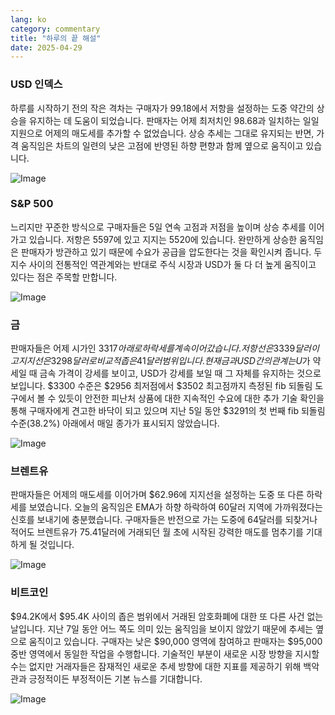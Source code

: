 ```yaml
---
lang: ko
category: commentary
title: "하루의 끝 해설"
date: 2025-04-29
---
```


### USD 인덱스

하루를 시작하기 전의 작은 격차는 구매자가 99.18에서 저항을 설정하는 도중 약간의 상승을 유지하는 데 도움이 되었습니다. 판매자는 어제 최저치인 98.68과 일치하는 일일 지원으로 어제의 매도세를 추가할 수 없었습니다. 상승 추세는 그대로 유지되는 반면, 가격 움직임은 차트의 일련의 낮은 고점에 반영된 하향 편향과 함께 옆으로 움직이고 있습니다.

![Image](https://markleighedu.github.io/img/Apr-2025/29-Apr-2025/usdindex.jpg)

### S&P 500

느리지만 꾸준한 방식으로 구매자들은 5일 연속 고점과 저점을 높이며 상승 추세를 이어가고 있습니다. 저항은 5597에 있고 지지는 5520에 있습니다. 완만하게 상승한 움직임은 판매자가 방관하고 있기 때문에 수요가 공급을 압도한다는 것을 확인시켜 줍니다. 두 지수 사이의 전통적인 역관계와는 반대로 주식 시장과 USD가 둘 다 더 높게 움직이고 있다는 점은 주목할 만합니다.

![Image](https://markleighedu.github.io/img/Apr-2025/29-Apr-2025/sp500.jpg)

### 금

판매자들은 어제 시가인 $3317 아래로 하락세를 계속 이어갔습니다. 저항선은 3339달러이고 지지선은 3298달러로 비교적 좁은 41달러 범위입니다. 현재 금과 USD 간의 관계는 U$가 약세일 때 금속 가격이 강세를 보이고, USD가 강세를 보일 때 그 자체를 유지하는 것으로 보입니다. $3300 수준은 $2956 최저점에서 $3502 최고점까지 측정된 fib 되돌림 도구에서 볼 수 있듯이 안전한 피난처 상품에 대한 지속적인 수요에 대한 추가 기술 확인을 통해 구매자에게 견고한 바닥이 되고 있으며 지난 5일 동안 $3291의 첫 번째 fib 되돌림 수준(38.2%) 아래에서 매일 종가가 표시되지 않았습니다.

![Image](https://markleighedu.github.io/img/Apr-2025/29-Apr-2025/gold.jpg)

### 브렌트유

판매자들은 어제의 매도세를 이어가며 $62.96에 지지선을 설정하는 도중 또 다른 하락세를 보였습니다. 오늘의 움직임은 EMA가 하향 하락하여 60달러 지역에 가까워졌다는 신호를 보내기에 충분했습니다. 구매자들은 반전으로 가는 도중에 64달러를 되찾거나 적어도 브렌트유가 75.41달러에 거래되던 월 초에 시작된 강력한 매도를 멈추기를 기대하게 될 것입니다. 

![Image](https://markleighedu.github.io/img/Apr-2025/29-Apr-2025/brentoil.jpg)

### 비트코인

$94.2K에서 $95.4K 사이의 좁은 범위에서 거래된 암호화폐에 대한 또 다른 사건 없는 날입니다. 지난 7일 동안 어느 쪽도 의미 있는 움직임을 보이지 않았기 때문에 추세는 옆으로 움직이고 있습니다. 구매자는 낮은 $90,000 영역에 참여하고 판매자는 $95,000 중반 영역에서 동일한 작업을 수행합니다. 기술적인 부분이 새로운 시장 방향을 지시할 수는 없지만 거래자들은 잠재적인 새로운 추세 방향에 대한 지표를 제공하기 위해 백악관과 긍정적이든 부정적이든 기본 뉴스를 기대합니다.

![Image](https://markleighedu.github.io/img/Apr-2025/29-Apr-2025/bitcoin.jpg)

